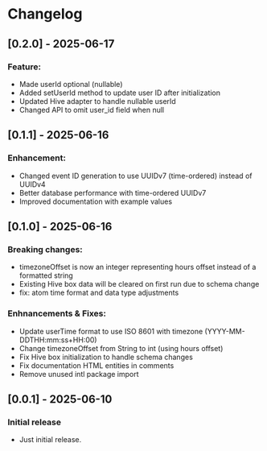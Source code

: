# Changelog

## [0.2.0] - 2025-06-17
### Feature:
- Made userId optional (nullable)
- Added setUserId method to update user ID after initialization
- Updated Hive adapter to handle nullable userId
- Changed API to omit user_id field when null

## [0.1.1] - 2025-06-16
### Enhancement:
- Changed event ID generation to use UUIDv7 (time-ordered) instead of UUIDv4
- Better database performance with time-ordered UUIDv7
- Improved documentation with example values

## [0.1.0] - 2025-06-16
### Breaking changes:
- timezoneOffset is now an integer representing hours offset instead of a formatted string
- Existing Hive box data will be cleared on first run due to schema change
- fix: atom time format and data type adjustments

### Enhnancements & Fixes:
- Update userTime format to use ISO 8601 with timezone (YYYY-MM-DDTHH:mm:ss+HH:00)
- Change timezoneOffset from String to int (using hours offset)
- Fix Hive box initialization to handle schema changes
- Fix documentation HTML entities in comments
- Remove unused intl package import

## [0.0.1] - 2025-06-10
### Initial release
- Just initial release.
